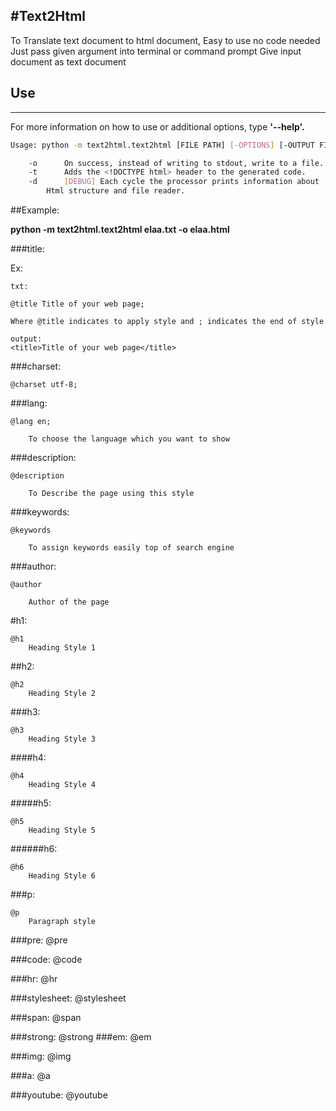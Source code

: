#Text2Html
------------
To Translate text document to html document, Easy to use no code needed
Just pass given argument into terminal or command prompt
Give input document as text document

## Use
--------

For more information on how to use or additional options, type **'--help'.**

```sh
Usage: python -m text2html.text2html [FILE PATH] [-OPTIONS] [-OUTPUT FILE PATH]

    -o		On success, instead of writing to stdout, write to a file.
    -t		Adds the <!DOCTYPE html> header to the generated code.
    -d		[DEBUG] Each cycle the processor prints information about
		Html structure and file reader.

```
##Example:

**python -m text2html.text2html elaa.txt -o elaa.html**

###title:

  Ex:
  
	txt:
	
	@title Title of your web page;
	
	Where @title indicates to apply style and ; indicates the end of style
	
	output:
	<title>Title of your web page</title>

###charset:

	@charset utf-8;
	
###lang:

	@lang en;

		To choose the language which you want to show
	
###description:

	@description

		To Describe the page using this style
	
###keywords:

	@keywords 

		To assign keywords easily top of search engine
	
###author:

	@author

		Author of the page
	
#h1:
	
	@h1 
		Heading Style 1
		
##h2:

	@h2 
		Heading Style 2
			
###h3:

	@h3 
		Heading Style 3
	
####h4:

	@h4 
		Heading Style 4
	
#####h5:

	@h5 
		Heading Style 5
	
######h6:

	@h6 
		Heading Style 6
	
###p:

	@p
		Paragraph style
	
###pre:
	@pre
	
###code:
	@code
	
###hr:
	@hr
	
###stylesheet:
	@stylesheet
	
###span:
	@span
	
###strong:
	@strong
###em:
	@em
	
###img:
	@img
	
###a:
	@a
	
###youtube:
	@youtube
	
